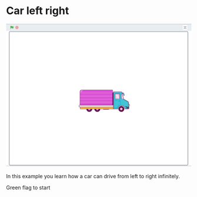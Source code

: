 # Car left right

![](preview.png)

In this example you learn how a car can drive from left to right infinitely.

Green flag to start
